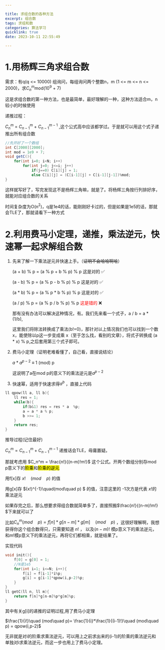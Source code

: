 ```yaml
---

title: 求组合数的各种方法
excerpt: 组合数
tags: 求组和数
categories: 算法学习
quicklink: true
date: 2023-10-11 22:55:49

---
```




# 1.用杨辉三角求组合数

需求：有q(q <= 10000) 组询问，每组询问两个整数n，m (1 <= m <= n <= 2000)，求$C_{n}^{m}$mod(10$^9$ + 7)

这是求组合数的第一种方法，也是最简单，最好理解的一种，这种方法适合m，n较小的时候使用

递推过程：

$C_{n}^{m}$  = $C_{n-1}^{m}$ + $C_{n-1}^{m-1}$ ,这个公式高中应该都学过。于是就可以用这个式子递推出所有组合数

```java
//先开好了一个数组
int C[2000][2000];
int mod = 1e9 + 7;
void getC(){
    for(int i=0; i<N; i++)
        for(int j=0; j<=i; j++)
            if(j==0) C[i][j] = 1;
            else C[i][j] = (C[i-1][j] + C[i-1][j-1])%mod;
}
```

这样就写好了，写完发现这不是杨辉三角嘛，就是了。将杨辉三角按行列排好序，就能对应组合数的关系

时间复杂度为O(n$^2$)，q是1e4的话，能刚刚好卡过的，但是如果是1e5的话，那就会TLE了，那就请看下一种方式



# 2.利用费马小定理，递推，乘法逆元，快速幂一起求解组合数



1. 先来了解一下乘法逆元并快速上手。（~~证明不会哈哈啊哈~~）
   
   (a + b) % p = (a % p + b % p) % p  这是对的 ✅
   
   (a - b) % p = (a % p - b % p) % p  这是对的 ✅
   
   (a * b) % p = (a % p * b % p) % p  这是对的 ✅
   
   (a / p) % p = (a % p / b % p) % p  <span style="color:red;">这是错的</span> ❌
   
   那有没有办法可以解决这种情况，有。我们先来看一个式子，a / b = a * (1/b), 
   
   这里我们将除法转换成了乘法(b!=0)，那针对以上情况我们也可以找到一个数 x，能使除以p这一步变成乘 x（至于怎么找，看别的文章），将式子转换成 (a * x) % p,之后套用第三个式子即可。
   
   

2. 费马小定理（证明老难看懂了，自己看，直接说结论）
   
   $a * a^{p-2}$ ≡ 1 (mod) p
   
   这说明了a在mod p的意义下的乘法逆元是$a^{p-2}$ 

3. 快速幂，适用于快速求得$a^b$ ，直接上代码

```cpp
ll qpow(ll a, ll b){
    ll res = 1;
    while(b){
        if(b&1) res = res * a  %p;
        a = a * a % p;
        b >>= 1;
    }
    return res;    
}
```

推导过程(记住最好)

$C_n^m = C_{n-1}^m + C_{n-1}^{m-1}$ 递推话会TLE，毋庸置疑。

那就考虑用 $C_n^m = \frac{n!}{(n-m)!m!}$ 这个公式。开两个数组分别存mod p意义下的<mark>阶乘</mark>和<mark>阶乘的逆元</mark>

用f[x]存  $x!\quad( mod\quad p)$ 的值

用g[x]存 $(x!)^{-1}\quad(mod\quad p)  $ 的值，注意这里的 -1次方是代表 $x!$的乘法逆元

如果存完之后，那么想要求得组合数就简单多了，直接照搬$\frac{n!}{(n-m)!m!} $下来就可以了

比如$C_n^m(mod\quad p)=f[n] *g[n-m]*g[m]\quad (mod\quad p)$ ，这很好理解啊，我想获得你这个组合数得只，只需要知道 $n!$ ， 以及$(n-m)!$ 模p意义下的乘法逆元，和$m!$模p意义下的乘法逆元，再将它们都相乘，就是结果了。



实现代码 

```cpp
void init(){
    f[0] = g[0] = 1;
    //N是1e5
    for(int i=1; i<=N; i++){
        f[i] = f[i-1]*i%p;
        g[i] = g[i-1]*qpow(i,p-2)%p;
    }
}
ll getC(ll n, ll m){
    return f[n]*g[n-m]%p*g[m]%p;
}
```

其中有关g[i]的递推的证明过程,用了费马小定理

$\frac{1}{i!}\quad (mod\quad p)= \frac{1}{i}*\frac{1}{(i-1)!}\quad (mod\quad p) = qpow(i,p-2)$

无非就是对i的阶乘求乘法逆元，可以用上之前求出来的(i-1)的阶乘的乘法逆元和单独对i求乘法逆元，而这一步也用上了费马小定理。






